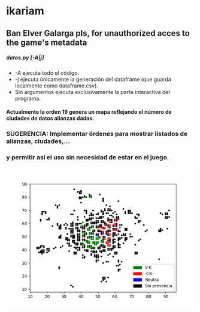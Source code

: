 # ikariam

## Ban Elver Galarga pls, for unauthorized acces to the game's metadata

##### datos.py [-A|j]
  * -A ejecuta todo el código.
* -j ejecuta únicamente la generación del dataframe (que guarda localmente como dataframe.csv).
* Sin argumentos ejecuta exclusivamente la parte interactiva del programa.


#### Actualmente la orden 19 genera un mapa reflejando el número de ciudades de datos alianzas dadas.

### **SUGERENCIA**: Implementar órdenes para mostrar listados de alianzas, ciudades,...
   ### y permitir así el uso sin necesidad de estar en el juego.

![alt text](map.png "Map")
